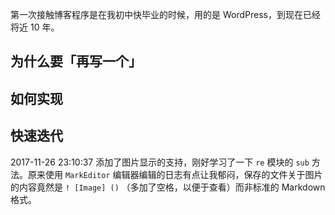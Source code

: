 第一次接触博客程序是在我初中快毕业的时候，用的是 WordPress，到现在已经将近 10 年。

## 为什么要「再写一个」

## 如何实现

## 快速迭代
2017-11-26 23:10:37
添加了图片显示的支持，刚好学习了一下 `re` 模块的 `sub` 方法。原来使用 `MarkEditor` 编辑器编辑的日志有点让我郁闷，保存的文件关于图片的内容竟然是 `! [Image] ()` （多加了空格，以便于查看）而非标准的 Markdown 格式。